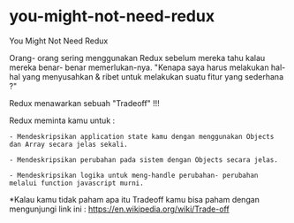 # you-might-not-need-redux

You Might Not Need Redux

Orang- orang sering menggunakan Redux sebelum mereka tahu kalau mereka benar- benar memerlukan-nya.  "Kenapa saya harus melakukan hal- hal yang menyusahkan & ribet untuk melakukan suatu fitur yang sederhana ?"

Redux menawarkan sebuah "Tradeoff" !!! 

Redux meminta kamu untuk :

	- Mendeskripsikan application state kamu dengan menggunakan Objects dan Array secara jelas sekali.

	- Mendeskripsikan perubahan pada sistem dengan Objects secara jelas.

	- Mendeskripsikan logika untuk meng-handle perubahan- perubahan melalui function javascript murni. 

*Kalau kamu tidak paham apa itu Tradeoff kamu bisa paham dengan mengunjungi link ini : https://en.wikipedia.org/wiki/Trade-off


